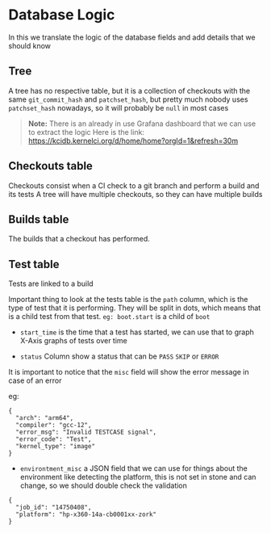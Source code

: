 # Database Logic

In this we translate the logic of the database fields and add details that we should know


## Tree
A tree has no respective table, but it is a collection of checkouts with the same `git_commit_hash` and `patchset_hash`, but pretty much nobody uses `patchset_hash` nowadays, so it will probably be `null` in most cases

> **Note:** There is an already in use Grafana dashboard that we can use to extract the logic
> Here is the link: https://kcidb.kernelci.org/d/home/home?orgId=1&refresh=30m


## Checkouts table
Checkouts consist when a CI check to a git branch and perform a build and its tests
A tree will have multiple checkouts, so they can have multiple builds


## Builds table
The builds that a checkout has performed.


## Test table

Tests are linked to a build

Important thing to look at the tests table is the `path` column, which is the type of test that it is performing.
They will be split in dots, which means that is a child test from that test. `eg: boot.start` is a child of `boot`

- `start_time` is the time that a test has started, we can use that to graph X-Axis graphs of tests over time
 
- `status` Column show a status that can be `PASS` `SKIP` or `ERROR` 

It is important to notice that the `misc` field will show the error message in case of an error

eg:
```
{
  "arch": "arm64",
  "compiler": "gcc-12",
  "error_msg": "Invalid TESTCASE signal",
  "error_code": "Test",
  "kernel_type": "image"
}
```

- `environtment_misc` a JSON field that we can use for things about the environment like detecting the platform, this is not set in stone and can change,  so we should double check the validation

```
{
  "job_id": "14750408",
  "platform": "hp-x360-14a-cb0001xx-zork"
}
```
